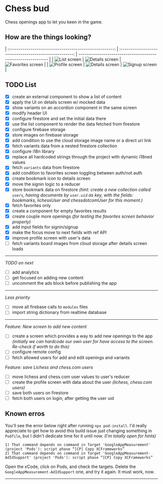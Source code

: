 # Chess bud

Chess openings app to let you keen in the game.

## How are the things looking?

| :------------------------------------------------------: | :------------------------------------------------------: | -------------------------------------------------------------- |
| ![List screen](./assets/list.png 'List screen') | ![Details screen](./assets/details.png 'Details screen') | ![Favorites screen](./assets/favorites.png 'Favorites screen') |
| ![Profile screen](./assets/profile.png 'Profile screen') | ![Details screen](./assets/signin.png 'Signin screen') | ![Signup screen](./assets/signup.png 'Signup screen') |

## TODO List

- [x] create an external component to show a list of content
- [x] apply the UI on details screen w/ mocked data
- [x] show variants on an accordion component in the same screen
- [x] modify header UI
- [x] configure firestore and set the initial data there
- [x] use the list component to render the data fetched from firestore
- [x] configure firebase storage
- [x] store images on firebase storage
- [x] add condition to use the cloud storage image name or a direct uri link
- [x] fetch variants data from a nested firestore collection
- [x] configure i18n library
- [x] replace all hardcoded strings through the project with dynamic i18ned values
- [x] fetch `variants` data from firestore
- [x] add condition to favorites screen toggling between auth/not auth
- [x] create bookmark icon to details screen
- [x] move the signin logic to a reducer
- [x] store bookmark data on firestore _(hint: create a new collection called `users`, having documents by `user.uid` as key, with the fields: bookmarks, lichessUser and chessdotcomUser for this moment.)_
- [x] fetch favorites only
- [x] create a component for empty favorites results
- [x] create couple more openings _(for testing the favorites screen behavior properly)_
- [x] add input fields for signin/signup
- [x] make the focus move to next fields with ref API
- [x] improve profile screen with user's data
- [ ] fetch variants board images from cloud storage after details screen loads

---

_TODO on next_

- [ ] add analytics
- [ ] get focused on adding new content
- [ ] uncomment the ads block before publishing the app

---

_Less priority_

- [ ] move all firebase calls to `modules` files
- [ ] import string dictionary from realtime database

---

_Feature: New screen to add new content_

- [ ] create a screen which provides a way to add new openings to the app _(initially we can hardcode our own user for have access to the screen. Re-check if worth to do this)_
- [ ] configure remote config
- [ ] fetch allowed users for add and edit openings and variants

_Feature: save Lichess and chess.com users_

- [ ] move lichess and chess.com user values to user's reducer
- [ ] create the profile screen with data about the user _(lichess, chess.com users)_
- [ ] save both users on firestore
- [ ] fetch both users on login, after getting the user uid

## Known erros

You'll see the error below right after running `npx pod-install`. I'd really appreciate to get how to avoid this build issue just changing something in `Podfile`, but I didn't dedicate time for it until now. _(I'm totally open for hints)_

```shell
1) That command depends on command in Target 'GoogleAppMeasurement' (project 'Pods'): script phase “[CP] Copy XCFrameworks”
2) That command depends on command in Target 'GoogleAppMeasurement-AdIdSupport' (project 'Pods'): script phase “[CP] Copy XCFrameworks”
```

Open the xCode, click on Pods, and check the targets. Delete the `GoogleAppMeasurement-AdIdSupport` one, and try it again. It must work, now.

---

